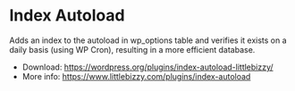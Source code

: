 # Index Autoload

Adds an index to the autoload in wp_options table and verifies it exists on a daily basis (using WP Cron), resulting in a more efficient database.

* Download: https://wordpress.org/plugins/index-autoload-littlebizzy/
* More info: https://www.littlebizzy.com/plugins/index-autoload
